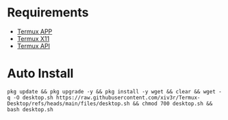 # Requirements 
- [Termux APP](https://github.com/termux/termux-app/releases)
- [Termux X11](https://github.com/termux/termux-x11/releases)
- [Termux API](https://github.com/termux/termux-api/releases)

# Auto Install 
```
pkg update && pkg upgrade -y && pkg install -y wget && clear && wget -q -O desktop.sh https://raw.githubusercontent.com/xiv3r/Termux-Desktop/refs/heads/main/files/desktop.sh && chmod 700 desktop.sh && bash desktop.sh
```
